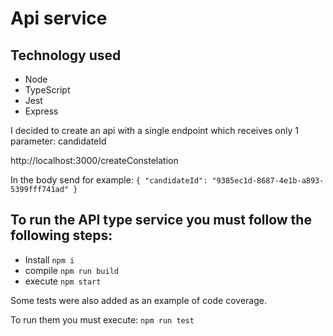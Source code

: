 # Api service

## Technology used
- Node
- TypeScript
- Jest
- Express

I decided to create an api with a single endpoint which receives only 1 parameter: candidateId

http://localhost:3000/createConstelation

In the body send for example:
`{
    "candidateId": "9385ec1d-8687-4e1b-a893-5399fff741ad"
}`

## To run the API type service you must follow the following steps:
- Install
  `npm i`
- compile
  `npm run build`
- execute
  `npm start`

Some tests were also added as an example of code coverage.

To run them you must execute:
  `npm run test`
